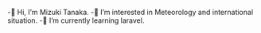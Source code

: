 -👋 Hi, I’m Mizuki Tanaka.
-👀 I’m interested in Meteorology and international situation.
-🌱 I’m currently learning laravel.
<!---
Anemoi7838/Anemoi7838 is a ✨ special ✨ repository because its `README.md` (this file) appears on your GitHub profile.
You can click the Preview link to take a look at your changes.
--->
